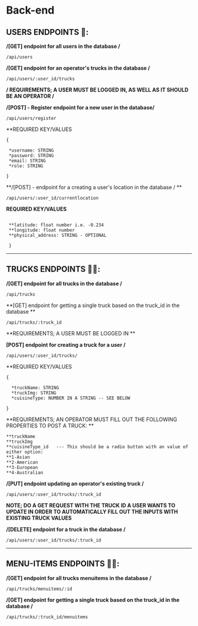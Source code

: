 # Back-end



## USERS ENDPOINTS 👤:

 **/[GET] endpoint for all users in the database /**
```
/api/users
```

**/[GET] endpoint for an operator's trucks in the database /**
```
/api/users/:user_id/trucks
```

**/ REQUIREMENTS; A USER MUST BE LOGGED IN, AS WELL AS IT SHOULD BE AN OPERATOR /**

**/[POST] - Register endpoint for a new user in the database/**
```
/api/users/register
```
**REQUIRED KEY/VALUES
```
{

 *username: STRING
 *password: STRING
 *email: STRING
 *role: STRING
 
}
```

**/[POST] - endpoint for a creating a user's location in the database / **
```
/api/users/:user_id/currentlocation
```

**REQUIRED KEY/VALUES**

```{

 **latitude: float number i.e. -0.234
 **longitude: float number
 **physical_address: STRING - OPTIONAL
 
 }  
 ```


---------------------------------------------------------------------------
## TRUCKS ENDPOINTS 🚎🚌:

 **/[GET] endpoint for all trucks in the database /**

```
/api/trucks
```
**[GET] endpoint for getting a single truck based on the truck_id in the database **

```
/api/trucks/:truck_id
```

**REQUIREMENTS; A USER MUST BE LOGGED IN **

 **[POST] endpoint for creating a truck for a user /**
 
```
/api/users/:user_id/trucks/
```

**REQUIRED KEY/VALUES
```
{

  *truckName: STRING
  *truckImg: STRING
  *cuisineType: NUMBER IN A STRING -- SEE BELOW
  
}
```

**REQUIREMENTS; AN OPERATOR MUST FILL OUT THE FOLLOWING PROPERTIES TO POST A TRUCK:  **
```
**truckName
**truckImg
**cuisineType_id   --- This should be a radio button with an value of either option:
**1-Asian
**2-American
**3-European
**4-Australian
```

 **/[PUT] endpoint updating an operator's existing truck /**

```
/api/users/:user_id/trucks/:truck_id
```

**NOTE; DO A GET REQUEST WITH THE TRUCK ID A USER WANTS TO UPDATE IN ORDER TO AUTOMATICALLY FILL OUT THE INPUTS WITH EXISTING TRUCK VALUES**


 **/[DELETE] endpoint for a truck in the database /**

```
/api/users/:user_id/trucks/:truck_id
```


---------------------------------------------------------------------------
## MENU-ITEMS ENDPOINTS 🚎🚌:

 **/[GET] endpoint for all trucks menuitems in the database /**

```
/api/trucks/menuitems/:id
```
**/[GET] endpoint for getting a single truck based on the truck_id in the database /**

```
/api/trucks/:truck_id/menuitems
```
